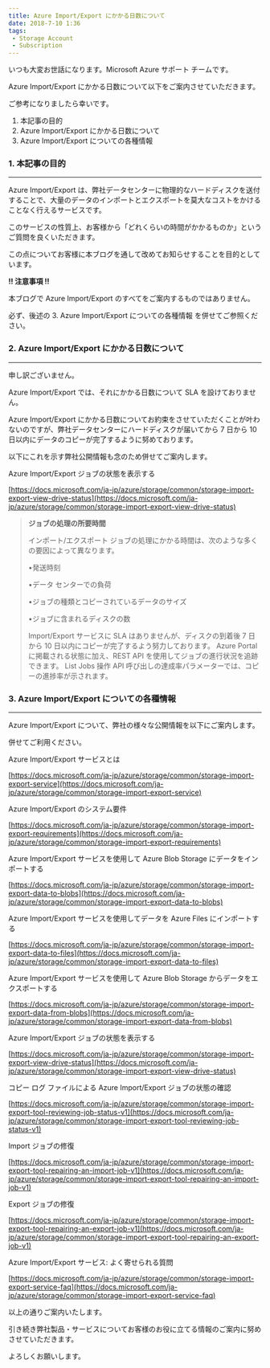 ```yaml
---
title: Azure Import/Export にかかる日数について
date: 2018-7-10 1:36
tags:
 - Storage Account
 - Subscription
---
```

いつも大変お世話になります。Microsoft Azure サポート チームです。

Azure Import/Export にかかる日数について以下をご案内させていただきます。

ご参考になりましたら幸いです。

1.  本記事の目的
2.  Azure Import/Export にかかる日数について
3.  Azure Import/Export についての各種情報


### 1\. 本記事の目的

___

Azure Import/Export は、弊社データセンターに物理的なハードディスクを送付することで、大量のデータのインポートとエクスポートを莫大なコストをかけることなく行えるサービスです。

このサービスの性質上、お客様から「どれくらいの時間がかかるものか」というご質問を良くいただきます。

この点についてお客様に本ブログを通して改めてお知らせすることを目的としています。

**!! 注意事項 !!**

本ブログで Azure Import/Export のすべてをご案内するものではありません。

必ず、後述の 3. Azure Import/Export についての各種情報 を併せてご参照ください。

### 2\. Azure Import/Export にかかる日数について

___

申し訳ございません。

Azure Import/Export では、それにかかる日数について SLA を設けておりません。

Azure Import/Export にかかる日数についてお約束をさせていただくことが叶わないのですが、弊社データセンターにハードディスクが届いてから 7 日から 10 日以内にデータのコピーが完了するように努めております。

以下にこれを示す弊社公開情報も念のため併せてご案内します。

Azure Import/Export ジョブの状態を表示する

[https://docs.microsoft.com/ja-jp/azure/storage/common/storage-import-export-view-drive-status](https://docs.microsoft.com/ja-jp/azure/storage/common/storage-import-export-view-drive-status)

> **ジョブの処理の所要時間**
> 
> インポート/エクスポート ジョブの処理にかかる時間は、次のような多くの要因によって異なります。
> 
> •発送時刻
> 
> •データ センターでの負荷
> 
> •ジョブの種類とコピーされているデータのサイズ
> 
> •ジョブに含まれるディスクの数
> 
> Import/Export サービスに SLA はありませんが、ディスクの到着後 7 日から 10 日以内にコピーが完了するよう努力しております。 Azure Portal に掲載される状態に加え、REST API を使用してジョブの進行状況を追跡できます。 List Jobs 操作 API 呼び出しの達成率パラメーターでは、コピーの進捗率が示されます。

### 3\. Azure Import/Export についての各種情報

___

Azure Import/Export について、弊社の様々な公開情報を以下にご案内します。

併せてご利用ください。

Azure Import/Export サービスとは

[https://docs.microsoft.com/ja-jp/azure/storage/common/storage-import-export-service](https://docs.microsoft.com/ja-jp/azure/storage/common/storage-import-export-service)

Azure Import/Export のシステム要件

[https://docs.microsoft.com/ja-jp/azure/storage/common/storage-import-export-requirements](https://docs.microsoft.com/ja-jp/azure/storage/common/storage-import-export-requirements)

Azure Import/Export サービスを使用して Azure Blob Storage にデータをインポートする

[https://docs.microsoft.com/ja-jp/azure/storage/common/storage-import-export-data-to-blobs](https://docs.microsoft.com/ja-jp/azure/storage/common/storage-import-export-data-to-blobs)

Azure Import/Export サービスを使用してデータを Azure Files にインポートする

[https://docs.microsoft.com/ja-jp/azure/storage/common/storage-import-export-data-to-files](https://docs.microsoft.com/ja-jp/azure/storage/common/storage-import-export-data-to-files)

Azure Import/Export サービスを使用して Azure Blob Storage からデータをエクスポートする

[https://docs.microsoft.com/ja-jp/azure/storage/common/storage-import-export-data-from-blobs](https://docs.microsoft.com/ja-jp/azure/storage/common/storage-import-export-data-from-blobs)

Azure Import/Export ジョブの状態を表示する

[https://docs.microsoft.com/ja-jp/azure/storage/common/storage-import-export-view-drive-status](https://docs.microsoft.com/ja-jp/azure/storage/common/storage-import-export-view-drive-status)

コピー ログ ファイルによる Azure Import/Export ジョブの状態の確認

[https://docs.microsoft.com/ja-jp/azure/storage/common/storage-import-export-tool-reviewing-job-status-v1](https://docs.microsoft.com/ja-jp/azure/storage/common/storage-import-export-tool-reviewing-job-status-v1)

Import ジョブの修復

[https://docs.microsoft.com/ja-jp/azure/storage/common/storage-import-export-tool-repairing-an-import-job-v1](https://docs.microsoft.com/ja-jp/azure/storage/common/storage-import-export-tool-repairing-an-import-job-v1)

Export ジョブの修復

[https://docs.microsoft.com/ja-jp/azure/storage/common/storage-import-export-tool-repairing-an-export-job-v1](https://docs.microsoft.com/ja-jp/azure/storage/common/storage-import-export-tool-repairing-an-export-job-v1)

Azure Import/Export サービス: よく寄せられる質問

[https://docs.microsoft.com/ja-jp/azure/storage/common/storage-import-export-service-faq](https://docs.microsoft.com/ja-jp/azure/storage/common/storage-import-export-service-faq)

以上の通りご案内いたします。

引き続き弊社製品・サービスについてお客様のお役に立てる情報のご案内に努めさせていただきます。

よろしくお願いします。